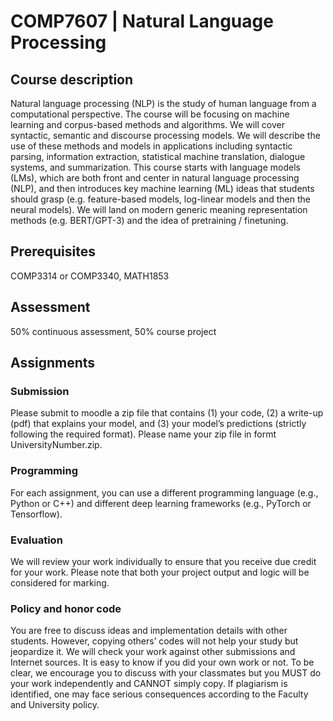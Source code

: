 # COMP7607 | Natural Language Processing
## Course description
Natural language processing (NLP) is the study of human language from a computational perspective. The course will be focusing on machine learning and corpus-based methods and algorithms. We will cover syntactic, semantic and discourse processing models. We will describe the use of these methods and models in applications including syntactic parsing, information extraction, statistical machine translation, dialogue systems, and summarization. This course starts with language models (LMs), which are both front and center in natural language processing (NLP), and then introduces key machine learning (ML) ideas that students should grasp (e.g. feature-based models, log-linear models and then the neural models). We will land on modern generic meaning representation methods (e.g. BERT/GPT-3) and the idea of pretraining / finetuning.

## Prerequisites
COMP3314 or COMP3340, MATH1853

## Assessment
50% continuous assessment, 50% course project

## Assignments
### Submission
Please submit to moodle a zip file that contains (1) your code, (2) a write-up (pdf) that explains your model, and (3) your model’s predictions (strictly following the required format). Please name your zip file in formt UniversityNumber.zip.

### Programming
For each assignment, you can use a different programming language (e.g., Python or C++) and different deep learning frameworks (e.g., PyTorch or Tensorflow).

### Evaluation
We will review your work individually to ensure that you receive due credit for your work. Please note that both your project output and logic will be considered for marking.

### Policy and honor code
You are free to discuss ideas and implementation details with other students. However, copying others’ codes will not help your study but jeopardize it. We will check your work against other submissions and Internet sources. It is easy to know if you did your own work or not. To be clear, we encourage you to discuss with your classmates but you MUST do your work independently and CANNOT simply copy. If plagiarism is identified, one may face serious consequences according to the Faculty and University policy.